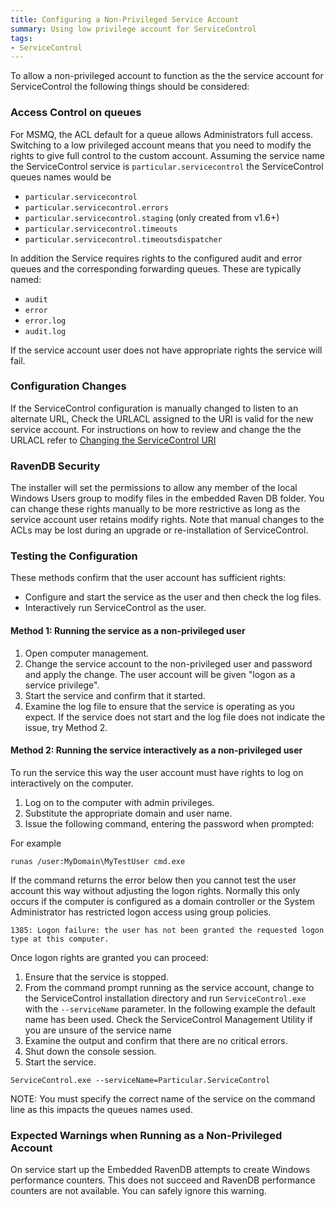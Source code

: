 ```yaml
---
title: Configuring a Non-Privileged Service Account
summary: Using low privilege account for ServiceControl
tags:
- ServiceControl
---
```


To allow a non-privileged account to function as the the service account for ServiceControl the following things should be considered:

### Access Control on queues

For MSMQ, the ACL default for a queue allows Administrators full access. 
Switching to a low privileged account means that you need to modify the rights to give full control to the custom account.
Assuming the service name the ServiceControl service is `particular.servicecontrol` the ServiceControl queues names would be 


- `particular.servicecontrol`
- `particular.servicecontrol.errors`
- `particular.servicecontrol.staging` (only created from v1.6+)
- `particular.servicecontrol.timeouts`
- `particular.servicecontrol.timeoutsdispatcher`

In addition the Service requires rights to the configured audit and error queues and the corresponding forwarding queues. These are typically named:

- `audit`
- `error`
- `error.log`
- `audit.log`

If the service account user does not have appropriate rights the service will fail.

### Configuration Changes

If the ServiceControl configuration is manually changed to listen to an alternate URL, Check the URLACL assigned to the URI is valid for the new service account.  For instructions on how to review and change the the URLACL refer to [Changing the ServiceControl URI](setting-custom-hostname.md)


### RavenDB Security

The installer will set the permissions to allow any member of the local Windows Users group to modify files in the embedded Raven DB folder. You can change these rights manually to be more restrictive as long as the service account user retains modify rights.  Note that manual changes to the ACLs may be lost during an upgrade or re-installation of ServiceControl.


### Testing the Configuration

These methods confirm that the user account has sufficient rights:

 - Configure and start the service as the user and then check the log files.  
 - Interactively run ServiceControl as the user.


#### Method 1: Running the service as a non-privileged user

 1. Open computer management.
 1. Change the service account to the non-privileged user and password and apply the change. The user account will be given "logon as a service privilege".
 1. Start the service and confirm that it started.
 1. Examine the log file to ensure that the service is operating as you expect. If the service does not start and the log file does not indicate the issue, try Method 2.


#### Method 2: Running the service interactively as a non-privileged user

To run the service this way the user account must have rights to log on interactively on the computer.
 
 1. Log on to the computer with admin privileges.
 1. Substitute the appropriate domain and user name.
 1. Issue the following command, entering the password when prompted:

For example

```
runas /user:MyDomain\MyTestUser cmd.exe
```

If the command returns the error below then you cannot test the user account this way without adjusting the logon rights. Normally this only occurs if the computer is configured as a domain controller or the System Administrator has restricted logon access using group policies.

```
1385: Logon failure: the user has not been granted the requested logon type at this computer.
```

Once logon rights are granted you can proceed:

 1. Ensure that the service is stopped.
 1. From the command prompt running as the service account, change to the ServiceControl installation directory and run `ServiceControl.exe` with the `--serviceName` parameter. In the following example the default name has been used. Check the ServiceControl Management Utility if you are unsure of the service name
 1. Examine the output and confirm that there are no critical errors.
 1. Shut down the console session.
 1. Start the service.

```
ServiceControl.exe --serviceName=Particular.ServiceControl
```

NOTE: You must specify the correct name of the service on the command line as this impacts the queues names used.


### Expected Warnings when Running as a Non-Privileged Account

On service start up the Embedded RavenDB attempts to create Windows performance counters. This does not succeed and RavenDB performance counters are not available. You can safely ignore this warning.